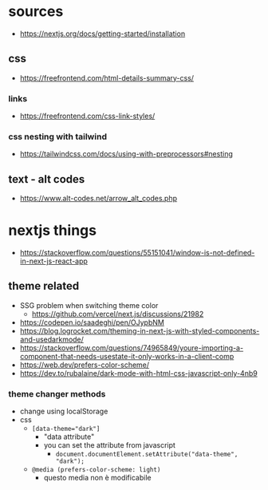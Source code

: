 # sources

- <https://nextjs.org/docs/getting-started/installation>

## css

- <https://freefrontend.com/html-details-summary-css/>

### links

- <https://freefrontend.com/css-link-styles/>

### css nesting with tailwind

- <https://tailwindcss.com/docs/using-with-preprocessors#nesting>

## text - alt codes

- <https://www.alt-codes.net/arrow_alt_codes.php>


# nextjs things

- <https://stackoverflow.com/questions/55151041/window-is-not-defined-in-next-js-react-app>

## theme related

- SSG problem when switching theme color
    - <https://github.com/vercel/next.js/discussions/21982>
- <https://codepen.io/saadeghi/pen/OJypbNM>
- <https://blog.logrocket.com/theming-in-next-js-with-styled-components-and-usedarkmode/>
- <https://stackoverflow.com/questions/74965849/youre-importing-a-component-that-needs-usestate-it-only-works-in-a-client-comp>
- <https://web.dev/prefers-color-scheme/>
- <https://dev.to/rubalaine/dark-mode-with-html-css-javascript-only-4nb9>

### theme changer methods

- change using localStorage
- css
    - `[data-theme="dark"]`
        - "data attribute"
        - you can set the attribute from javascript
            - `document.documentElement.setAttribute("data-theme", "dark");`
    - `@media (prefers-color-scheme: light)`
        - questo media non è modificabile